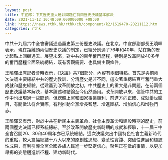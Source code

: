 ```yaml
---
layout: post
title: 中宣部：中共歷史重大是非問題在前兩歷史決議基本解決
date: 2021-11-12 10:48:09.000000000 +08:00
link: https://news.rthk.hk/rthk/ch/component/k2/1619470-20211112.htm
categories: rthk
---
```


中共十九屆六中全會審議通過黨史第三份歷史決議。在北京，中宣部副部長王曉暉表示，現在距離頭兩個歷史決議的制定，已經分別過了76年和40年，站在新的歷史起點上回顧過去、展望未來，對中共的百年奮鬥歷程，特別是改革開放40多年的奮鬥歷程全面系統總結，既有客觀需要、也具備主觀條件。

王曉暉出席記者會時表示，《決議》共7個部分，內容有兩個特點。首先是與前兩次決議主要總結中共的歷史教訓、分清歷史是非不同，這次著重總結百年奮鬥重大成就和歷史經驗。從建黨到改革開放之初，中共歷史上的重大是非問題，在前兩個歷史決議基本解決，基本論述和結論至今仍然適用。改革開放以來，儘管中共的工作中也出現過一些問題，但總體上黨和國家事業順利、前進方向正確、成就舉世矚目，有關做法符合實際，有利推動全黨增長智慧、增進團結、增加信心和增強鬥志。

王曉暉又表示，對於中共在新民主主義革命、社會主義革命和建設時期的歷史，前兩個歷史決議已經系統總結。至於改革開放歷史新時期的成就和經驗，十一屆三中全會召開20、30和40周年亦已系統總結。這次決議突出中國特色社會主義新時代的重點，較大篇幅總結十八大以來的原創性思想、變革性實踐、突破性進展和標誌性成果，有利引導全黨全國各族人民進一步堅定信心，聚焦正在做的事情，以更加昂揚的姿態邁進新征程、建功新時代。
